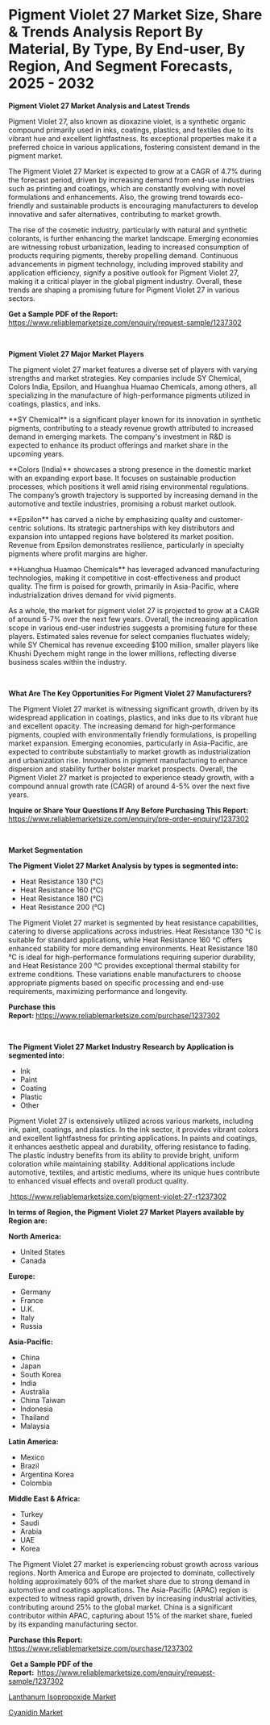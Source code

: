 <p><h1>Pigment Violet 27 Market Size, Share & Trends Analysis Report By Material, By Type, By End-user, By Region, And Segment Forecasts, 2025 - 2032</h1></p><p><strong>Pigment Violet 27 Market Analysis and Latest Trends</strong></p>
<p><p>Pigment Violet 27, also known as dioxazine violet, is a synthetic organic compound primarily used in inks, coatings, plastics, and textiles due to its vibrant hue and excellent lightfastness. Its exceptional properties make it a preferred choice in various applications, fostering consistent demand in the pigment market. </p><p>The Pigment Violet 27 Market is expected to grow at a CAGR of 4.7% during the forecast period, driven by increasing demand from end-use industries such as printing and coatings, which are constantly evolving with novel formulations and enhancements. Also, the growing trend towards eco-friendly and sustainable products is encouraging manufacturers to develop innovative and safer alternatives, contributing to market growth. </p><p>The rise of the cosmetic industry, particularly with natural and synthetic colorants, is further enhancing the market landscape. Emerging economies are witnessing robust urbanization, leading to increased consumption of products requiring pigments, thereby propelling demand. Continuous advancements in pigment technology, including improved stability and application efficiency, signify a positive outlook for Pigment Violet 27, making it a critical player in the global pigment industry. Overall, these trends are shaping a promising future for Pigment Violet 27 in various sectors.</p></p>
<p><strong>Get a Sample PDF of the Report:&nbsp;</strong> <a href="https://www.reliablemarketsize.com/enquiry/request-sample/1237302?utm_campaign=1889&utm_medium=2&utm_source=Github&utm_content=ia&utm_term=02042025&utm_id=pigment-violet-27">https://www.reliablemarketsize.com/enquiry/request-sample/1237302</a></p>
<p>&nbsp;</p>
<p><strong>Pigment Violet 27 Major Market Players</strong></p>
<p><p>The pigment violet 27 market features a diverse set of players with varying strengths and market strategies. Key companies include SY Chemical, Colors India, Epsilon, and Huanghua Huamao Chemicals, among others, all specializing in the manufacture of high-performance pigments utilized in coatings, plastics, and inks.</p><p>**SY Chemical** is a significant player known for its innovation in synthetic pigments, contributing to a steady revenue growth attributed to increased demand in emerging markets. The company's investment in R&D is expected to enhance its product offerings and market share in the upcoming years.</p><p>**Colors (India)** showcases a strong presence in the domestic market with an expanding export base. It focuses on sustainable production processes, which positions it well amid rising environmental regulations. The company’s growth trajectory is supported by increasing demand in the automotive and textile industries, promising a robust market outlook.</p><p>**Epsilon** has carved a niche by emphasizing quality and customer-centric solutions. Its strategic partnerships with key distributors and expansion into untapped regions have bolstered its market position. Revenue from Epsilon demonstrates resilience, particularly in specialty pigments where profit margins are higher.</p><p>**Huanghua Huamao Chemicals** has leveraged advanced manufacturing technologies, making it competitive in cost-effectiveness and product quality. The firm is poised for growth, primarily in Asia-Pacific, where industrialization drives demand for vivid pigments.</p><p>As a whole, the market for pigment violet 27 is projected to grow at a CAGR of around 5-7% over the next few years. Overall, the increasing application scope in various end-user industries suggests a promising future for these players. Estimated sales revenue for select companies fluctuates widely; while SY Chemical has revenue exceeding $100 million, smaller players like Khushi Dyechem might range in the lower millions, reflecting diverse business scales within the industry.</p></p>
<p>&nbsp;</p>
<p><strong>What Are The Key Opportunities For Pigment Violet 27 Manufacturers?</strong></p>
<p><p>The Pigment Violet 27 market is witnessing significant growth, driven by its widespread application in coatings, plastics, and inks due to its vibrant hue and excellent opacity. The increasing demand for high-performance pigments, coupled with environmentally friendly formulations, is propelling market expansion. Emerging economies, particularly in Asia-Pacific, are expected to contribute substantially to market growth as industrialization and urbanization rise. Innovations in pigment manufacturing to enhance dispersion and stability further bolster market prospects. Overall, the Pigment Violet 27 market is projected to experience steady growth, with a compound annual growth rate (CAGR) of around 4-5% over the next five years.</p></p>
<p><strong>Inquire or Share Your Questions If Any Before Purchasing This Report:</strong> <a href="https://www.reliablemarketsize.com/enquiry/pre-order-enquiry/1237302?utm_campaign=1889&utm_medium=2&utm_source=Github&utm_content=ia&utm_term=02042025&utm_id=pigment-violet-27">https://www.reliablemarketsize.com/enquiry/pre-order-enquiry/1237302</a></p>
<p>&nbsp;</p>
<p><strong>Market Segmentation</strong></p>
<p><strong>The Pigment Violet 27 Market Analysis by types is segmented into:</strong></p>
<p><ul><li>Heat Resistance 130 (°C)</li><li>Heat Resistance 160 (°C)</li><li>Heat Resistance 180 (°C)</li><li>Heat Resistance 200 (°C)</li></ul></p>
<p><p>The Pigment Violet 27 market is segmented by heat resistance capabilities, catering to diverse applications across industries. Heat Resistance 130 °C is suitable for standard applications, while Heat Resistance 160 °C offers enhanced stability for more demanding environments. Heat Resistance 180 °C is ideal for high-performance formulations requiring superior durability, and Heat Resistance 200 °C provides exceptional thermal stability for extreme conditions. These variations enable manufacturers to choose appropriate pigments based on specific processing and end-use requirements, maximizing performance and longevity.</p></p>
<p><strong>Purchase this Report:&nbsp;</strong><a href="https://www.reliablemarketsize.com/purchase/1237302?utm_campaign=1889&utm_medium=2&utm_source=Github&utm_content=ia&utm_term=02042025&utm_id=pigment-violet-27">https://www.reliablemarketsize.com/purchase/1237302</a></p>
<p>&nbsp;</p>
<p><strong>The Pigment Violet 27 Market Industry Research by Application is segmented into:</strong></p>
<p><ul><li>Ink</li><li>Paint</li><li>Coating</li><li>Plastic</li><li>Other</li></ul></p>
<p><p>Pigment Violet 27 is extensively utilized across various markets, including ink, paint, coatings, and plastics. In the ink sector, it provides vibrant colors and excellent lightfastness for printing applications. In paints and coatings, it enhances aesthetic appeal and durability, offering resistance to fading. The plastic industry benefits from its ability to provide bright, uniform coloration while maintaining stability. Additional applications include automotive, textiles, and artistic mediums, where its unique hues contribute to enhanced visual effects and overall product quality.</p></p>
<p><a href="https://www.reliablemarketsize.com/pigment-violet-27-r1237302?utm_campaign=1889&utm_medium=2&utm_source=Github&utm_content=ia&utm_term=02042025&utm_id=pigment-violet-27">&nbsp;https://www.reliablemarketsize.com/pigment-violet-27-r1237302</a></p>
<p><strong>In terms of Region, the Pigment Violet 27 Market Players available by Region are:</strong></p>
<p>
    <p> <strong> North America: </strong>
        <ul>
            <li>United States</li>
            <li>Canada</li>
        </ul>
        </p> 
    <p> <strong> Europe: </strong>
        <ul>
            <li>Germany</li>
            <li>France</li>
            <li>U.K.</li>
            <li>Italy</li>
            <li>Russia</li>
        </ul>
        </p> 
    <p> <strong> Asia-Pacific: </strong>
        <ul>
            <li>China</li>
            <li>Japan</li>
            <li>South Korea</li>
            <li>India</li>
            <li>Australia</li>
            <li>China Taiwan</li>
            <li>Indonesia</li>
            <li>Thailand</li>
            <li>Malaysia</li>
        </ul>
        </p> 
    <p> <strong> Latin America: </strong>
        <ul>
            <li>Mexico</li>
            <li>Brazil</li>
            <li>Argentina Korea</li>
            <li>Colombia</li>
        </ul>
        </p> 
    <p> <strong> Middle East & Africa: </strong>
        <ul>
            <li>Turkey</li>
            <li>Saudi</li>
            <li>Arabia</li>
            <li>UAE</li>
            <li>Korea</li>
        </ul>
    </p>
    </p>
<p><p>The Pigment Violet 27 market is experiencing robust growth across various regions. North America and Europe are projected to dominate, collectively holding approximately 60% of the market share due to strong demand in automotive and coatings applications. The Asia-Pacific (APAC) region is expected to witness rapid growth, driven by increasing industrial activities, contributing around 25% to the global market. China is a significant contributor within APAC, capturing about 15% of the market share, fueled by its expanding manufacturing sector.</p></p>
<p><strong>Purchase this Report: </strong><a href="https://www.reliablemarketsize.com/purchase/1237302?utm_campaign=1889&utm_medium=2&utm_source=Github&utm_content=ia&utm_term=02042025&utm_id=pigment-violet-27">https://www.reliablemarketsize.com/purchase/1237302</a></p>
<p>&nbsp;<strong>Get a Sample PDF of the Report:&nbsp;&nbsp;</strong><a href="https://www.reliablemarketsize.com/enquiry/request-sample/1237302?utm_campaign=1889&utm_medium=2&utm_source=Github&utm_content=ia&utm_term=02042025&utm_id=pigment-violet-27">https://www.reliablemarketsize.com/enquiry/request-sample/1237302</a></p>
<p><strong></strong></p>
<p><p><a href="https://github.com/prosalinda88/Market-Research-Report-List-7/blob/main/lanthanum-isopropoxide-market.md?utm_campaign=1889&utm_medium=2&utm_source=Github&utm_content=ia&utm_term=02042025&utm_id=pigment-violet-27">Lanthanum Isopropoxide Market</a></p><p><a href="https://github.com/BrandonBrown3773/Market-Research-Report-List-1/blob/main/cyanidin-market.md?utm_campaign=1889&utm_medium=2&utm_source=Github&utm_content=ia&utm_term=02042025&utm_id=pigment-violet-27">Cyanidin Market</a></p></p>